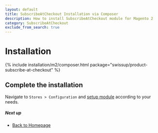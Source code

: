 ```yaml
---
layout: default
title: SubscribeAtCheckout Installation via Composer
description: How to install SubscribeAtCheckout module for Magento 2
category: SubscribeAtCheckout
exclude_from_search: true
---
```


# Installation

{% include installation/m2/composer.html package="swissup/product-subscribe-at-checkout" %}

## Complete the installation

Navigate to `Stores > Configuration` and
[setup module](/m2/extensions/subscribe-at-checkout/configuration/) according
to your needs.

##### Next up

- [Back to Homepage](../)
